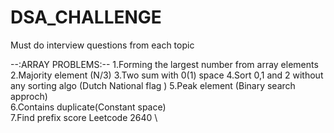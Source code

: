 # DSA_CHALLENGE
Must do interview questions from each topic 

--:ARRAY PROBLEMS:--
1.Forming the largest number from array elements 
2.Majority element (N/3)
3.Two sum with 0(1) space
4.Sort 0,1 and 2 without any sorting algo (Dutch National flag )
5.Peak element (Binary search approch)\
6.Contains duplicate(Constant space)\
7.Find prefix score Leetcode 2640 \
